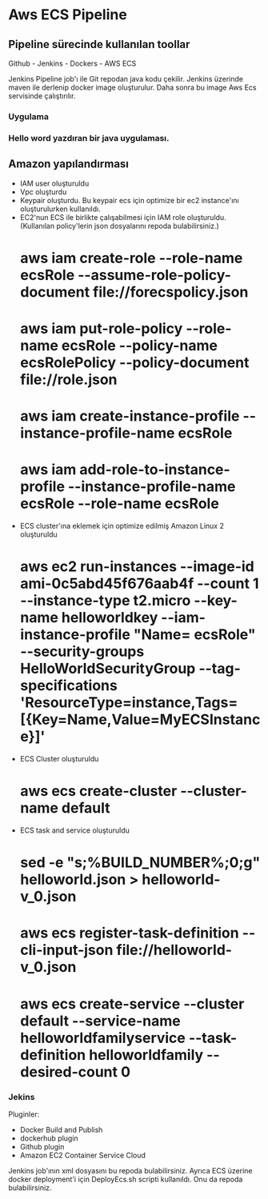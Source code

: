 <h1> Aws ECS Pipeline </h1>

<h2> Pipeline sürecinde kullanılan toollar </h2>

Github - Jenkins - Dockers - AWS ECS 

Jenkins Pipeline job'ı ile Git repodan java kodu çekilir. Jenkins üzerinde maven ile derlenip docker image oluşturulur. Daha sonra bu image Aws Ecs servisinde çalıştırılır. 

<h3>Uygulama<h3>

Hello word yazdıran bir java uygulaması.


<h2> Amazon yapılandırması </h2>

<ul>
  <li>IAM user oluşturuldu</li>
  <li>Vpc oluşturdu</li>
  <li>Keypair oluşturdu. Bu keypair ecs için optimize bir ec2 instance'ını oluşturulurken kullanıldı.</li>
  <li>EC2'nun ECS ile birlikte çalışabilmesi için IAM role oluşturuldu. (Kullanılan policy'lerin json dosyalarını repoda bulabilirsiniz.)</li>

  # aws iam create-role --role-name ecsRole --assume-role-policy-document file://forecspolicy.json
  # aws iam put-role-policy --role-name ecsRole --policy-name ecsRolePolicy  --policy-document file://role.json
  # aws iam create-instance-profile --instance-profile-name ecsRole
  # aws iam add-role-to-instance-profile --instance-profile-name ecsRole --role-name ecsRole

  <li>ECS cluster'ına eklemek için optimize edilmiş Amazon Linux 2 oluşturuldu</li>
  
  # aws ec2 run-instances   --image-id ami-0c5abd45f676aab4f --count 1 --instance-type t2.micro --key-name helloworldkey --iam-instance-profile "Name= ecsRole" --security-groups HelloWorldSecurityGroup --tag-specifications 'ResourceType=instance,Tags=[{Key=Name,Value=MyECSInstance}]'

  <li>ECS Cluster oluşturuldu</li>
 
  # aws ecs create-cluster --cluster-name default

  <li>ECS task and service oluşturuldu</li>
 
  # sed -e "s;%BUILD_NUMBER%;0;g" helloworld.json > helloworld-v_0.json
  # aws ecs register-task-definition --cli-input-json file://helloworld-v_0.json
  # aws ecs create-service --cluster default --service-name helloworldfamilyservice --task-definition helloworldfamily --desired-count 0

</ul>

<h3>Jekins</h3>

Pluginler:
<ul>
  <li>Docker Build and Publish</li>
  <li>dockerhub plugin</li>
  <li>Github plugin</li>
  <li>Amazon EC2 Container Service Cloud</li>
</ul>

Jenkins job'ının xml dosyasını bu repoda bulabilirsiniz. Ayrıca ECS üzerine docker deployment'i için DeployEcs.sh scripti kullanıldı. Onu da repoda bulabilirsiniz.


